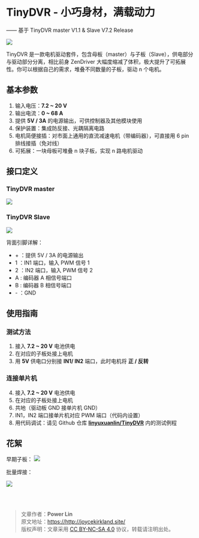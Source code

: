 # TinyDVR - 小巧身材，满载动力

—— 基于 TinyDVR master V1.1 & Slave V7.2 Release

![](https://wiki-media-1253965369.cos.ap-guangzhou.myqcloud.com/img/20200125191345.jpg)

TinyDVR 是一款电机驱动套件，包含母板（master）与子板（Slave），供电部分与驱动部分分离，相比前身 ZenDriver 大幅度缩减了体积，极大提升了可拓展性。你可以根据自己的需求，堆叠不同数量的子板，驱动 n 个电机。

## 基本参数

1. 输入电压：**7.2 ~ 20 V**
2. 输出电流：**0 ~ 68 A**
3. 提供 **5V / 3A** 的电源输出，可供控制器及其他模块使用
4. 保护装置：集成防反接、光耦隔离电路
5. 电机简便接插：对市面上通用的直流减速电机（带编码器），可直接用 6 pin 排线接插（免对线）
6. 可拓展：一块母板可堆叠 n 块子板，实现 n 路电机驱动

## 接口定义

### TinyDVR master

![](https://wiki-media-1253965369.cos.ap-guangzhou.myqcloud.com/img/20200125191439.png)

### TinyDVR Slave

![](https://wiki-media-1253965369.cos.ap-guangzhou.myqcloud.com/img/20200125191457.png)

背面引脚详解：

- \+ ：提供 5V / 3A 的电源输出
- 1 ：IN1 端口，输入 PWM 信号 1
- 2 ：IN2 端口，输入 PWM 信号 2
- A : 编码器 A 相信号端口
- B : 编码器 B 相信号端口
- \- ：GND

## 使用指南

### 测试方法

1. 接入 **7.2 ~ 20 V** 电池供电
2. 在对应的子板处接上电机
3. 用 **5V** 供电口分别接 **IN1/ IN2** 端口，此时电机将 **正 / 反转**

### 连接单片机

4. 接入 **7.2 ~ 20 V** 电池供电
5. 在对应的子板处接上电机
6. 共地（驱动板 GND 接单片机 GND）
7. IN1，IN2 端口接单片机对应 PWM 端口（代码内设置）
8. 用代码调试：请见 Github 仓库 [**linyuxuanlin/TinyDVR**](https://github.com/linyuxuanlin/TinyDVR) 内的测试例程

## 花絮

早期子板：
![](https://wiki-media-1253965369.cos.ap-guangzhou.myqcloud.com/img/20200311182442.jpg)

批量焊接：

![](https://wiki-media-1253965369.cos.ap-guangzhou.myqcloud.com/img/20200311182441.jpg)

<br />

<br />

> 文章作者：**Power Lin**  
> 原文地址：<https://http://joycekirkland.site/>  
> 版权声明：文章采用 [CC BY-NC-SA 4.0](https://creativecommons.org/licenses/by/4.0/deed.zh) 协议，转载请注明出处。
